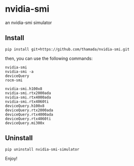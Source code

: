 # nvidia-smi

an nvidia-smi simulator


## Install

```
pip install git+https://github.com/thamada/nvidia-smi.git
```

then, you can use the following commands:

```
nvidia-smi
nvidia-smi -a
deviceQuery
rocm-smi

nvidia-smi.h100x8
nvidia-smi.rtx2000ada
nvidia-smi.rtx4000ada
nvidia-smi.rtx4060ti
deviceQuery.h100x8
deviceQuery.rtx2000ada
deviceQuery.rtx4000ada
deviceQuery.rtx4060ti
deviceQuery.mi300x
```


## Uninstall

```
pip uninstall nvidia-smi-simulator
```

Enjoy!
